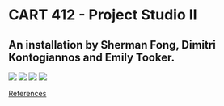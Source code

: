 # CART 412 - Project Studio II

## An installation by Sherman Fong, Dimitri Kontogiannos and Emily Tooker.

<img src="https://i.imgur.com/wATwZsX.png"/>
<img src="https://i.imgur.com/MxKxQgZ.png"/>
<img src="https://i.imgur.com/EljW7BZ.png"/>
<img src="https://i.imgur.com/h53Cyxn.png"/>

<a href="references.md">References</a>
